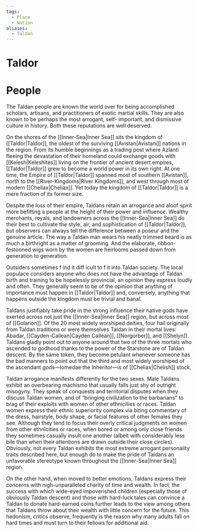 ```yaml
---
tags:
  - Place
  - Nation
aliases:
  - Taldan
---
```

# Taldor

# People
The Taldan people are known the world over for being accomplished scholars, artisans, and practitioners of exotic martial skills. They are also known to be perhaps the most arrogant, self- important, and dismissive culture in history. Both these reputations are well deserved.

On the shores of the [[Inner-Sea|Inner Sea]] sits the kingdom of [[Taldor|Taldor]], the oldest of the surviving [[Avistan|Avistani]] nations in the region. From its humble beginnings as a trading post where Azlanti fleeing the devastation of their homeland could exchange goods with [[Kelesh|Keleshites]] living on the frontier of ancient desert empires, [[Taldor|Taldor]] grew to become a world power in its own right. At one time, the Empire of [[Taldor|Taldor]] spanned most of southern [[Avistan]], north to the [[River-Kingdoms|River Kingdoms]], and west through most of modern [[Cheliax|Cheliax]]. Yet today the kingdom of [[Taldor|Taldor]] is a mere fraction of its former size.

Despite the loss of their empire, Taldans retain an arrogance and aloof spirit more befitting a people at the height of their power and influence. Wealthy merchants, royals, and landowners across the [[Inner-Sea|Inner Sea]] do their best to cultivate the style, air, and sophistication of [[Taldor|Taldor]], but observers can always tell the difference between a poseur and the genuine article. The way a Taldan man wears his neatly trimmed beard is as much a birthright as a matter of grooming. And the elaborate, ribbon-festooned wigs worn by the women are heirlooms passed down from generation to generation.

Outsiders sometimes f ind it diff icult to f it into Taldan society. The local populace considers anyone who does not have the advantage of Taldan birth and training to be hopelessly provincial, an opinion they express loudly and often. They generally seem to be of the opinion that anything of importance must happen in [[Taldor|Taldor]] and, conversely, anything that happens outside the kingdom must be trivial and banal.

Taldans justifiably take pride in the strong influence their native gods have exerted across not just the [[Inner-Sea|Inner Sea]] region, but across most of [[Golarion]]. Of the 20 most widely worshiped deities, four hail originally from Taldan traditions or were themselves Taldan in their mortal lives: Abadar, [[Cayden-Cailean|Cayden Cailean]], [[Norgorber]], and [[Shelyn]]. Taldans gladly point out to anyone around that two of the three mortals who ascended to godhood thanks to the power of the Starstone are of Taldan descent. By the same token, they become petulant whenever someone has the bad manners to point out that the third and most widely worshiped of the ascendant gods—Iomedae the Inheritor—is of [[Cheliax|Chelish]] stock.

Taldan arrogance manifests differently for the two sexes. Male Taldans exhibit an overbearing machismo that usually falls just shy of outright misogyny. They speak of conquests and territorial disputes when they discuss Taldan women, and of “bringing civilization to the barbarians” to brag of their exploits with women of other ethnicities or races. Taldan women express their ethnic superiority complex via biting commentary of the dress, hairstyle, body shape, or facial features of other females they see. Although they tend to focus their overly critical judgments on women from other ethnicities or races, when bored or among only close friends they sometimes casually insult one another (albeit with considerably less bile than when their attentions are drawn outside their close circles). Obviously, not every Taldan exhibits the most extreme arrogant personality traits described here, but enough do to make the pride of Taldans an unfavorable stereotype known throughout the [[Inner-Sea|Inner Sea]] region.

On the other hand, when moved to better emotions, Taldans express their concerns with nigh-unparalleled charity of time and wealth. In fact, the success with which wide-eyed impoverished children (especially those of obviously Taldan descent) and those with hard-luck tales can convince a Taldan to donate hard-earned coins further leads to the view among others that Taldans throw about their wealth with little concern for the future. This hedonism, critics observe, frequently is the reason why many adults fall on hard times and must turn to their fellows for additional aid. 